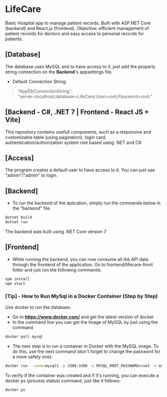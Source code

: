 # LifeCare
Basic Hospital app to manage patient records. Built with ASP.NET Core (backend) and React.js (frontend).
Objective: efficient management of patient records for doctors and easy access to personal records for patients.

## [Database]
The database uses MySQL and to have access to it, just add the properly string connection on the **Backend**'s appsettings file.

- Default Connection String:
> "AppDbConnectionString": "server=localhost;database=LifeCare;User=root;Password=root;"

## [Backend - C#, .NET 7 | Frontend - React JS + Vite]
 This repository contains usefull components, such as a responsive and customizable table (using pagination), login card, authentication/authorization system role based using .NET and C#
## [Access]
 The program creates a default user to have access to it. You can just use "admin"/"admin" to login.
## [Backend]
- To run the backend of the aplication, simply run the commands below in the "backend" file.
```sh
dotnet build
dotnet run
```
The backend was built using .NET Core version 7

## [Frontend]
- While running the backend, you can now consume all the API data through the frontend of the application. Go to frontend/lifecare-front folter and just run the following commands:
```sh
npm install
npm start
```
### [Tip] - How to Run MySql in a Docker Container (Step by Step) 
Use docker to run the database. 
- Go to  **https://www.docker.com/** and get the latest version of docker
- In the command line you can get the Image of MySQL by just using the command
```sh
docker pull mysql
```
- The next step is to run a container in Docker with the MySQL image. To do this, use the next command (don't forget to change the password for a more safety one):
```sh
docker run --name=mysql1 -p 3306:3306 -e MYSQL_ROOT_PASSWORD=root -d mysq
```
To verify if the container was created and if it's running, you can execute a docker ps (process status) command, just like it follows:
```sh
docker ps
```
